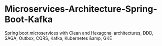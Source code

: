 # Microservices-Architecture-Spring-Boot-Kafka
Spring boot microservices with Clean and Hexagonal architectures, DDD, SAGA, Outbox, CQRS, Kafka, Kubernetes &amp;amp; GKE
